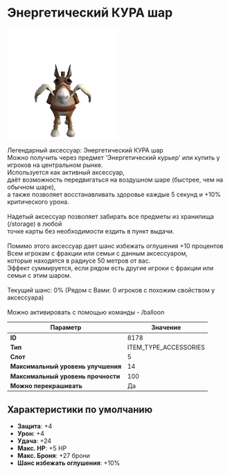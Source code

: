 # Энергетический КУРА шар

![Item Image](../img/8178.webp?raw=true)

Легендарный аксессуар: Энергетический КУРА шар<br>Можно получить через предмет 'Энергетический курьер' или купить у игроков на центральном рынке.<br>Используется как активный аксессуар,<br>даёт возможность передвигаться на воздушном шаре (быстрее, чем на обычном шаре),<br>а также позволяет восстанавливать здоровье каждые 5 секунд и +10% критического урона.<br><br>Надетый аксессуар позволяет забирать все предметы из хранилища (/storage) в любой<br>точке карты без необходимости ездить в пункт выдачи.<br><br>Помимо этого аксессуар дает шанс избежать оглушения +10 процентов Всем игрокам с фракции или семьи с данным аксессуаром,<br>которые находятся в радиусе 50 метров от вас.<br>Эффект суммируется, если рядом есть другие игроки с фракции или семьи с этим шаром.<br><br>Текущий шанс: 0% (Рядом с Вами: 0 игроков с похожим свойством у аксессуара)<br><br>Можно активировать с помощью команды - /balloon


| Параметр | Значение |
|----------|----------|
| **ID** | 8178 |
| **Тип** | ITEM_TYPE_ACCESSORIES |
| **Слот** | 5 |
| **Максимальный уровень улучшения** | 14 |
| **Максимальный уровень прочности** | 100 |
| **Можно перекрашивать** | Да |

## Характеристики по умолчанию

- **Защита**: +4
- **Урон**: +4
- **Удача**: +24
- **Макс. HP**: +5 HP
- **Макс. Броня**: +27 брони
- **Шанс избежать оглушения**: +10%

